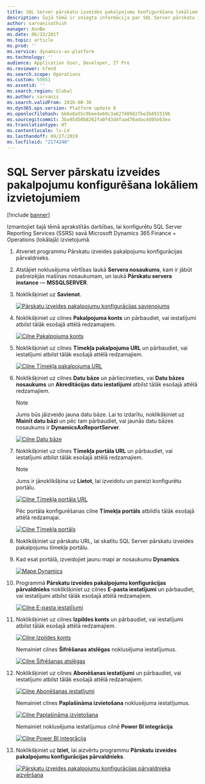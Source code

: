 ```yaml
---
title: SQL Server pārskatu izveides pakalpojumu konfigurēšana lokāliem izvietojumiem
description: Šajā tēmā ir sniegta informācija par SQL Server pārskatu izveides pakalpojumu (SSRS) konfigurēšanu lokālam izvietojumam.
author: sarvanisathish
manager: AnnBe
ms.date: 06/23/2017
ms.topic: article
ms.prod: ''
ms.service: dynamics-ax-platform
ms.technology: ''
audience: Application User, Developer, IT Pro
ms.reviewer: kfend
ms.search.scope: Operations
ms.custom: 55651
ms.assetid: ''
ms.search.region: Global
ms.author: sarvanis
ms.search.validFrom: 2016-08-30
ms.dyn365.ops.version: Platform update 8
ms.openlocfilehash: bb6e8a55c9bee4e60c3a627409d2fbe3b8915196
ms.sourcegitcommit: 3ba95d50b8262fa0f43d4faad76adac4d05eb3ea
ms.translationtype: HT
ms.contentlocale: lv-LV
ms.lasthandoff: 09/27/2019
ms.locfileid: "2174240"
---
```

# <a name="configure-sql-server-reporting-services-for-on-premises-deployments"></a>SQL Server pārskatu izveides pakalpojumu konfigurēšana lokāliem izvietojumiem

[!include [banner](../includes/banner.md)]

Izmantojiet šajā tēmā aprakstītās darbības, lai konfigurētu SQL Server Reporting Services (SSRS) savā Microsoft Dynamics 365 Finance + Operations (lokālajā) izvietojumā.

1. Atveriet programmu Pārskatu izveides pakalpojumu konfigurācijas pārvaldnieks.
2. Atstājiet noklusējuma vērtības laukā **Servera nosaukums**, kam ir jābūt pašreizējās mašīnas nosaukumam, un laukā **Pārskatu servera instance** — **MSSQLSERVER**.
3. Noklikšķiniet uz **Savienot**.

    [![Pārskatu izveides pakalpojumu konfigurācijas savienojums](./media/ssrs-config-manager-01.png)](./media/ssrs-config-manager-01.png)

4. Noklikšķiniet uz cilnes **Pakalpojuma konts** un pārbaudiet, vai iestatījumi atbilst tālāk esošajā attēlā redzamajiem.

    [![Cilne Pakalpojuma konts](./media/ssrs-config-manager-02.png)](./media/ssrs-config-manager-02.png)

5. Noklikšķiniet uz cilnes **Tīmekļa pakalpojuma URL** un pārbaudiet, vai iestatījumi atbilst tālāk esošajā attēlā redzamajiem.

    [![Cilne Tīmekļa pakalpojuma URL](./media/ssrs-config-manager-03.png)](./media/ssrs-config-manager-03.png)

6. Noklikšķiniet uz cilnes **Datu bāze** un pārliecinieties, vai **Datu bāzes nosaukums** un **Akreditācijas datu iestatījumi** atbilst tālāk esošajā attēlā redzamajiem.

    > [!NOTE]
    > Jums būs jāizveido jauna datu bāze. Lai to izdarītu, noklikšķiniet uz **Mainīt datu bāzi** un pēc tam pārbaudiet, vai jaunās datu bāzes nosaukums ir **DynamicsAxReportServer**.

    [![Cilne Datu bāze](./media/ssrs-config-manager-04.png)](./media/ssrs-config-manager-04.png)

7. Noklikšķiniet uz cilnes **Tīmekļa portāla URL** un pārbaudiet, vai iestatījumi atbilst tālāk esošajā attēlā redzamajiem.

    > [!NOTE]
    > Jums ir jānoklikšķina uz **Lietot**, lai izveidotu un pareizi konfigurētu portālu.

    [![Cilne Tīmekļa portāla URL](./media/ssrs-config-manager-05.png)](./media/ssrs-config-manager-05.png)

    Pēc portāla konfigurēšanas cilne **Tīmekļa portāls** atbildīs tālāk esošajā attēlā redzamajai.

    [![Cilne Tīmekļa portāls](./media/ssrs-config-manager-06.png)](./media/ssrs-config-manager-06.png)

8. Noklikšķiniet uz pārskatu URL, lai skatītu SQL Server pārskatu izveides pakalpojumu tīmekļa portālu.
9. Kad esat portālā, izveidojiet jaunu mapi ar nosaukumu **Dynamics**.

    [![Mape Dynamics](./media/ssrs-config-manager-07.png)](./media/ssrs-config-manager-07.png)

10. Programmā **Pārskatu izveides pakalpojumu konfigurācijas pārvaldnieks** noklikšķiniet uz cilnes **E-pasta iestatījumi** un pārbaudiet, vai iestatījumi atbilst tālāk esošajā attēlā redzamajiem.

    [![Cilne E-pasta iestatījumi](./media/ssrs-config-manager-08.png)](./media/ssrs-config-manager-08.png)

11. Noklikšķiniet uz cilnes **Izpildes konts** un pārbaudiet, vai iestatījumi atbilst tālāk esošajā attēlā redzamajiem.

    [![Cilne Izpildes konts](./media/ssrs-config-manager-09.png)](./media/ssrs-config-manager-09.png)

    Nemainiet cilnes **Šifrēšanas atslēgas** noklusējuma iestatījumus.

    [![Cilne Šifrēšanas atslēgas](./media/ssrs-config-manager-10.png)](./media/ssrs-config-manager-10.png)

12. Noklikšķiniet uz cilnes **Abonēšanas iestatījumi** un pārbaudiet, vai iestatījumi atbilst tālāk esošajā attēlā redzamajiem.

    [![Cilne Abonēšanas iestatījumi](./media/ssrs-config-manager-11.png)](./media/ssrs-config-manager-11.png)

    Nemainiet cilnes **Paplašināma izvietošana** noklusējuma iestatījumus.

    [![Cilne Paplašināma izvietošana](./media/ssrs-config-manager-12.png)](./media/ssrs-config-manager-12.png)

    Nemainiet noklusējuma iestatījumus cilnē **Power BI integrācija**.

    [![Cilne Power BI integrācija](./media/ssrs-config-manager-13.png)](./media/ssrs-config-manager-13.png)

13. Noklikšķiniet uz **Iziet**, lai aizvērtu programmu **Pārskatu izveides pakalpojumu konfigurācijas pārvaldnieks**.

    [![Pārskatu izveides pakalpojumu konfigurācijas pārvaldnieka aizvēršana](./media/ssrs-config-manager-14.png)](./media/ssrs-config-manager-14.png)
